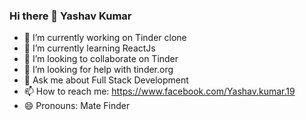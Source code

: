 ### Hi there 👋 Yashav Kumar

<!--
**YASHAVkumar/YASHAVkumar** is a ✨ _special_ ✨ repository because its `README.md` (this file) appears on your GitHub profile.

Here are some ideas to get you started:
-->
- 🔭 I’m currently working on Tinder clone 
- 🌱 I’m currently learning ReactJs
- 👯 I’m looking to collaborate on Tinder
- 🤔 I’m looking for help with tinder.org
- 💬 Ask me about Full Stack Development
- 📫 How to reach me: 
https://www.facebook.com/Yashav.kumar.19
- 😄 Pronouns: Mate Finder


